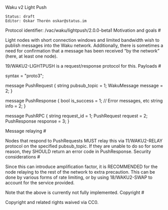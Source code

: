 Waku v2 Light Push

    Status: draft
    Editor: Oskar Thorén oskar@status.im

Protocol identifier: /vac/waku/lightpush/2.0.0-beta1
Motivation and goals #

Light nodes with short connection windows and limited bandwidth wish to publish messages into the Waku network. Additionally, there is sometimes a need for confirmation that a message has been received “by the network” (here, at least one node).

19/WAKU2-LIGHTPUSH is a request/response protocol for this.
Payloads #

syntax = "proto3";

message PushRequest {
    string pubsub_topic = 1;
    WakuMessage message = 2;
}

message PushResponse {
    bool is_success = 1;
    // Error messages, etc
    string info = 2;
}

message PushRPC {
    string request_id = 1;
    PushRequest request = 2;
    PushResponse response = 3;
}

Message relaying #

Nodes that respond to PushRequests MUST relay this via 11/WAKU2-RELAY protocol on the specified pubsub_topic. If they are unable to do so for some reason, they SHOULD return an error code in PushResponse.
Security considerations #

Since this can introduce amplification factor, it is RECOMMENDED for the node relaying to the rest of the network to extra precaution. This can be done by various forms of rate limiting, or by using 18/WAKU2-SWAP to account for the service provided.

Note that the above is currently not fully implemented.
Copyright #

Copyright and related rights waived via CC0.
